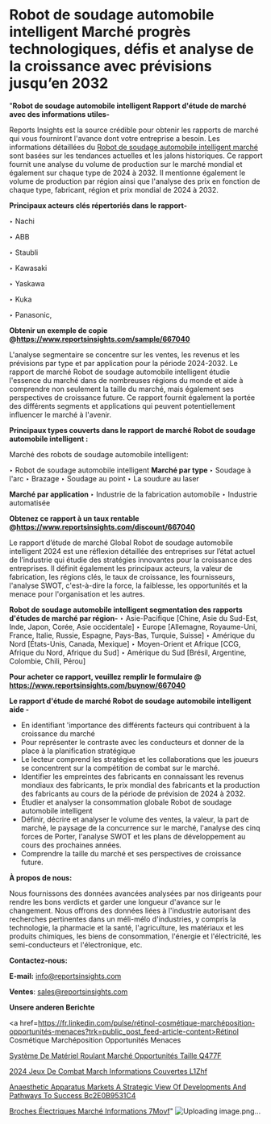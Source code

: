 # Robot de soudage automobile intelligent Marché progrès technologiques, défis et analyse de la croissance avec prévisions jusqu’en 2032

"<strong>Robot de soudage automobile intelligent Rapport d'étude de marché avec des informations utiles-</strong>

Reports Insights est la source crédible pour obtenir les rapports de marché qui vous fourniront l'avance dont votre entreprise a besoin. Les informations détaillées du <a href=https://www.reportsinsights.com/sample/667040>Robot de soudage automobile intelligent marché</a> sont basées sur les tendances actuelles et les jalons historiques. Ce rapport fournit une analyse du volume de production sur le marché mondial et également sur chaque type de 2024 à 2032. Il mentionne également le volume de production par région ainsi que l'analyse des prix en fonction de chaque type, fabricant, région et prix mondial de 2024 à 2032.

<b>Principaux acteurs clés répertoriés dans le rapport-</b>

‣ Nachi

‣ ABB

‣ Staubli

‣ Kawasaki

‣ Yaskawa

‣ Kuka

‣ Panasonic,

<strong><b>Obtenir un exemple de copie @</b></strong><a href=https://www.reportsinsights.com/sample/667040><strong><b>https://www.reportsinsights.com/sample/667040</b></strong></a>

L'analyse segmentaire se concentre sur les ventes, les revenus et les prévisions par type et par application pour la période 2024-2032. Le rapport de marché Robot de soudage automobile intelligent étudie l'essence du marché dans de nombreuses régions du monde et aide à comprendre non seulement la taille du marché, mais également ses perspectives de croissance future. Ce rapport fournit également la portée des différents segments et applications qui peuvent potentiellement influencer le marché à l'avenir.

<strong>Principaux types couverts dans le rapport de marché Robot de soudage automobile intelligent :</strong>

Marché des robots de soudage automobile intelligent:

‣  Robot de soudage automobile intelligent <strong> Marché <strong> par type </strong> </strong>
‣ Soudage à l'arc
‣ Brazage
‣ Soudage au point
‣ La soudure au laser

<strong>Marché par application </strong>
‣ Industrie de la fabrication automobile
‣ Industrie automatisée

<strong><b>Obtenez ce rapport à un taux rentable @</b></strong><a href=https://www.reportsinsights.com/discount/667040><strong><b>https://www.reportsinsights.com/discount/667040</b></strong></a>

Le rapport d’étude de marché Global Robot de soudage automobile intelligent 2024 est une réflexion détaillée des entreprises sur l’état actuel de l’industrie qui étudie des stratégies innovantes pour la croissance des entreprises. Il définit également les principaux acteurs, la valeur de fabrication, les régions clés, le taux de croissance, les fournisseurs, l'analyse SWOT, c'est-à-dire la force, la faiblesse, les opportunités et la menace pour l'organisation et les autres.

<strong>Robot de soudage automobile intelligent segmentation des rapports d'études de marché par région-</strong>
‣ Asie-Pacifique [Chine, Asie du Sud-Est, Inde, Japon, Corée, Asie occidentale]
‣ Europe [Allemagne, Royaume-Uni, France, Italie, Russie, Espagne, Pays-Bas, Turquie, Suisse]
‣ Amérique du Nord [États-Unis, Canada, Mexique]
‣ Moyen-Orient et Afrique [CCG, Afrique du Nord, Afrique du Sud]
‣ Amérique du Sud [Brésil, Argentine, Colombie, Chili, Pérou]

<strong>Pour acheter ce rapport, veuillez remplir le formulaire @   <a href=https://www.reportsinsights.com/buynow/667040>https://www.reportsinsights.com/buynow/667040</a></strong>

<strong>Le rapport d'étude de marché Robot de soudage automobile intelligent aide -</strong>
<ul>
  <li>En identifiant 'importance des différents facteurs qui contribuent à la croissance du marché</li>
  <li>Pour représenter le contraste avec les conducteurs et donner de la place à la planification stratégique</li>
  <li>Le lecteur comprend les stratégies et les collaborations que les joueurs se concentrent sur la compétition de combat sur le marché.</li>
  <li>Identifier les empreintes des fabricants en connaissant les revenus mondiaux des fabricants, le prix mondial des fabricants et la production des fabricants au cours de la période de prévision de 2024 à 2032.</li>
  <li>Étudier et analyser la consommation globale Robot de soudage automobile intelligent</li>
  <li>Définir, décrire et analyser le volume des ventes, la valeur, la part de marché, le paysage de la concurrence sur le marché, l'analyse des cinq forces de Porter, l'analyse SWOT et les plans de développement au cours des prochaines années.</li>
  <li>Comprendre la taille du marché et ses perspectives de croissance future.</li>
</ul>
<strong>À propos de nous:</strong>

Nous fournissons des données avancées analysées par nos dirigeants pour rendre les bons verdicts et garder une longueur d'avance sur le changement. Nous offrons des données liées à l'industrie autorisant des recherches pertinentes dans un méli-mélo d'industries, y compris la technologie, la pharmacie et la santé, l'agriculture, les matériaux et les produits chimiques, les biens de consommation, l'énergie et l'électricité, les semi-conducteurs et l'électronique, etc.

<strong>Contactez-nous:</strong>

<strong>E-mail:</strong> <a href=mailto:info@reportsinsights.com>info@reportsinsights.com</a>

<strong>Ventes</strong>: <a href=mailto:sales@reportsinsights.com>sales@reportsinsights.com</a>

<strong>Unsere anderen Berichte</strong>

<a href=https://fr.linkedin.com/pulse/rétinol-cosmétique-marchéposition-opportunités-menaces?trk=public_post_feed-article-content>Rétinol Cosmétique Marchéposition Opportunités Menaces</a>

<a href=https://fr.linkedin.com/pulse/système-de-matériel-roulant-marché-opportunités-taille-q477f/>Système De Matériel Roulant Marché Opportunités Taille Q477F</a>

<a href=https://www.linkedin.com/pulse/2024-jeux-de-combat-march%C3%A9-informations-couvertes-l1zhf/>2024 Jeux De Combat March Informations Couvertes L1Zhf</a>

<a href=https://medium.com/@devikamore1785434/anaesthetic-apparatus-markets-a-strategic-view-of-developments-and-pathways-to-success-bc2e0b9531c4>Anaesthetic Apparatus Markets A Strategic View Of Developments And Pathways To Success Bc2E0B9531C4</a>

<a href=https://fr.linkedin.com/pulse/broches-électriques-marché-informations-7movf/>Broches Électriques Marché Informations 7Movf</a>"
![Uploading image.png…]()

